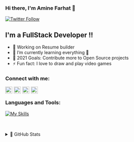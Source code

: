 ### Hi there, I'm Amine Farhat 👋

[![Twitter Follow](https://img.shields.io/twitter/follow/aminefarhat15?color=1DA1F2&logo=twitter&style=for-the-badge)](https://twitter.com/intent/follow?original_referer=https%3A%2F%2Fgithub.com%2Faminefarhat15&screen_name=aminefarhat15)

## I'm a FullStack Developer !!

- 📐 Working on Resume builder
- 🌱 I’m currently learning everything 🤣
- 🥅 2021 Goals: Contribute more to Open Source projects
- ⚡ Fun fact: I love to draw and play video games

### Connect with me:

[<img  style="margin:0"  align="left" alt="codeSTACKr | YouTube" width="22px" src="https://cdn.jsdelivr.net/npm/simple-icons@v3/icons/youtube.svg" />][youtube]

[<img style="margin:0 5px" align="left" alt="codeSTACKr | Twitter" width="22px" src="https://cdn.jsdelivr.net/npm/simple-icons@v3/icons/twitter.svg" />][twitter]

[<img style="margin-right:5px" align="left" alt="codeSTACKr | LinkedIn" width="22px" src="https://cdn.jsdelivr.net/npm/simple-icons@v3/icons/linkedin.svg" />][linkedin]

[<img style="margin-right:5px" align="left" alt="codeSTACKr | Instagram" width="22px" src="https://cdn.jsdelivr.net/npm/simple-icons@v3/icons/instagram.svg" />][instagram]

<br />

### Languages and Tools:

[![My Skills](https://skillicons.dev/icons?i=aws,gcp,azure,react,vue,flutter&perline=3)](https://skillicons.dev)

<br />
<br />


<details>
  <summary>🎇 GitHub Stats</summary>

  <img align="left" alt="farhatamiine's GitHub Stats" src="https://github-readme-stats.vercel.app/api?username=farhatamiine&show_icons=true&hide_border=true" />

</details>

[twitter]: https://twitter.com/aminefarhat15
[youtube]: https://youtube.com/channel/UCheEa0IeT1EWQJFXViMzAqA
[instagram]: https://instagram.com/farhatamiine
[linkedin]: https://linkedin.com/in/aminefarhat
